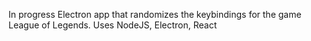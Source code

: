 In progress Electron app that randomizes the keybindings for the game League of Legends.
Uses NodeJS, Electron, React
